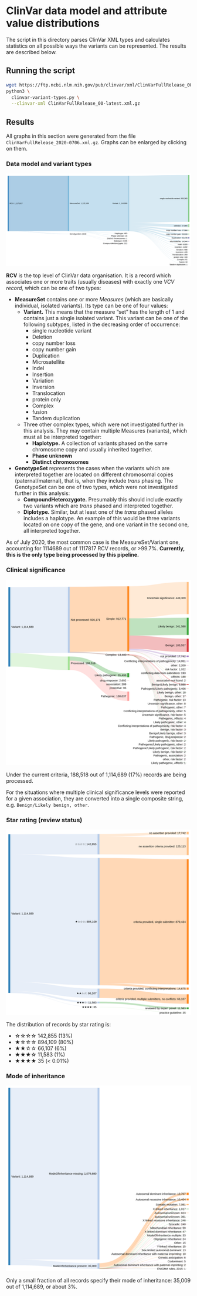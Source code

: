 # ClinVar data model and attribute value distributions

The script in this directory parses ClinVar XML types and calculates statistics on all possible ways the variants can be represented. The results are described below.

## Running the script

```bash
wget https://ftp.ncbi.nlm.nih.gov/pub/clinvar/xml/ClinVarFullRelease_00-latest.xml.gz
python3 \
  clinvar-variant-types.py \
  --clinvar-xml ClinVarFullRelease_00-latest.xml.gz
```

## Results

All graphs in this section were generated from the file `ClinVarFullRelease_2020-0706.xml.gz`. Graphs can be enlarged by clicking on them.

### Data model and variant types

![](variant-types.png)

**RCV** is the top level of ClinVar data organisation. It is a record which associates one or more traits (usually diseases) with exactly one _VCV record,_ which can be one of two types:
* **MeasureSet** contains one or more _Measures_ (which are basically individual, isolated variants). Its type can be one of four values:
  - **Variant.** This means that the measure “set” has the length of 1 and contains just a single isolated variant. This variant can be one of the following subtypes, listed in the decreasing order of occurrence:
    + single nucleotide variant
    + Deletion
    + copy number loss
    + copy number gain
    + Duplication
    + Microsatellite
    + Indel
    + Insertion
    + Variation
    + Inversion
    + Translocation
    + protein only
    + Complex
    + fusion
    + Tandem duplication
  - Three other complex types, which were not investigated further in this analysis. They may contain multiple Measures (variants), which must all be interpreted together:
    + **Haplotype.** A collection of variants phased on the same chromosome copy and usually inherited together.
    + **Phase unknown**
    + **Distinct chromosomes**
* **GenotypeSet** represents the cases when the variants which are interpreted together are located on different chromosomal copies (paternal/maternal), that is, when they include _trans_ phasing. The GenotypeSet can be one of two types, which were not investigated further in this analysis:
  - **CompoundHeterozygote.** Presumably this should include exactly two variants which are _trans_ phased and interpreted together.
  - **Diplotype.** Similar, but at least one of the _trans_ phased alleles includes a haplotype. An example of this would be three variants located on one copy of the gene, and one variant in the second one, all interpreted together.

As of July 2020, the most common case is the MeasureSet/Variant one, accounting for 1114689 out of 1117817 RCV records, or >99.7%. **Currently, this is the only type being processed by this pipeline.**

### Clinical significance

![](clinical-significance.png)

Under the current criteria, 188,518 out of 1,114,689 (17%) records are being processed.

For the situations where multiple clinical significance levels were reported for a given association, they are converted into a single composite string, e.g. `Benign/Likely benign, other`.

### Star rating (review status)

![](star-rating.png)

The distribution of records by star rating is:
* ☆☆☆☆ 142,855 (13%)
* ★☆☆☆ 894,109 (80%)
* ★★☆☆ 66,107 (6%)
* ★★★☆ 11,583 (1%)
* ★★★★ 35 (< 0.01%)

### Mode of inheritance

![](mode-of-inheritance.png)

Only a small fraction of all records specify their mode of inheritance: 35,009 out of 1,114,689, or about 3%.
